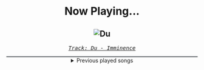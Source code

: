<div align="center"> 
<h1>Now Playing...</h1>

![Du](https://i.scdn.co/image/ab67616d00001e02c96ff20cdf093167c784c896)
--
_<samp><a href="https://open.spotify.com/track/1plhvUkmUytiGrsfnxBcYN">Track: Du - Imminence</a></samp>_

<div style="border: 1px #4B5054 solid"></div>
<details>
  <summary>
    Previous played songs
  </summary>
  <table>
    <thead>
      <tr>
        <th>
          Artist
        </th>
        <th>
          Song
        </th>
        <th>
          Link
        </th>
      </tr>
    </thead>
    <tbody>
      <tr><td>Imminence</td><td>Du</td><td><a href="https://open.spotify.com/track/1plhvUkmUytiGrsfnxBcYN">https://open.spotify.com/track/1plhvUkmUytiGrsfnxBcYN</a></td></tr><tr><td>Imminence</td><td>Broken, Lost</td><td><a href="https://open.spotify.com/track/1LSlJNWOQZydr6Cdx3UYvg">https://open.spotify.com/track/1LSlJNWOQZydr6Cdx3UYvg</a></td></tr><tr><td>Imminence</td><td>Salt Of The Earth</td><td><a href="https://open.spotify.com/track/3Gqq1h7wcfa4bM4C1VH4jn">https://open.spotify.com/track/3Gqq1h7wcfa4bM4C1VH4jn</a></td></tr><tr><td>Imminence</td><td>Every Breath</td><td><a href="https://open.spotify.com/track/206wjXsBvZH823yfNmIjf5">https://open.spotify.com/track/206wjXsBvZH823yfNmIjf5</a></td></tr><tr><td>Imminence</td><td>86</td><td><a href="https://open.spotify.com/track/0o17k9O8q4LPsH2mKPY8IN">https://open.spotify.com/track/0o17k9O8q4LPsH2mKPY8IN</a></td></tr><tr><td>Imminence</td><td>Proclaim</td><td><a href="https://open.spotify.com/track/7GBU0uK5qGWT9Y5TwLPeaW">https://open.spotify.com/track/7GBU0uK5qGWT9Y5TwLPeaW</a></td></tr><tr><td>Evanescence</td><td>Haunted</td><td><a href="https://open.spotify.com/track/6Z77oDcn6iI1MHFCBPjl24">https://open.spotify.com/track/6Z77oDcn6iI1MHFCBPjl24</a></td></tr><tr><td>Polyphia</td><td>Chimera (feat. Lil West)</td><td><a href="https://open.spotify.com/track/3VSmxfoGlLGSeyMDyJp6QN">https://open.spotify.com/track/3VSmxfoGlLGSeyMDyJp6QN</a></td></tr><tr><td>Asking Alexandria</td><td>Moving On</td><td><a href="https://open.spotify.com/track/44sLQYgTQgGD5vCaijG8s2">https://open.spotify.com/track/44sLQYgTQgGD5vCaijG8s2</a></td></tr><tr><td>Darth Marley</td><td>Ya Burn</td><td><a href="https://open.spotify.com/track/5l0Vrm6n6WqONyC5vXOALK">https://open.spotify.com/track/5l0Vrm6n6WqONyC5vXOALK</a></td></tr><tr><td>ENMY</td><td>Our Demise</td><td><a href="https://open.spotify.com/track/0zgRriKSxerBMB4IjyHQ6n">https://open.spotify.com/track/0zgRriKSxerBMB4IjyHQ6n</a></td></tr><tr><td>Evanescence</td><td>My Heart Is Broken</td><td><a href="https://open.spotify.com/track/1Ej0xptDBpBxUM1dIPcHlm">https://open.spotify.com/track/1Ej0xptDBpBxUM1dIPcHlm</a></td></tr><tr><td>Bad Wolves</td><td>Killing Me Slowly</td><td><a href="https://open.spotify.com/track/5RBWMYMSe6ihNb0hC8ro8v">https://open.spotify.com/track/5RBWMYMSe6ihNb0hC8ro8v</a></td></tr><tr><td>Five Finger Death Punch</td><td>Brighter Side of Grey</td><td><a href="https://open.spotify.com/track/4tW57waWtNZF2CnhQEjPBq">https://open.spotify.com/track/4tW57waWtNZF2CnhQEjPBq</a></td></tr><tr><td>izzy reign</td><td>Living Dead Girl</td><td><a href="https://open.spotify.com/track/5cghocHBZrMJi5Dvpl6SHX">https://open.spotify.com/track/5cghocHBZrMJi5Dvpl6SHX</a></td></tr><tr><td>Breaking Benjamin</td><td>I Will Not Bow</td><td><a href="https://open.spotify.com/track/2yXyz4NLTZx9CLdXfLTp5E">https://open.spotify.com/track/2yXyz4NLTZx9CLdXfLTp5E</a></td></tr><tr><td>Darth Marley</td><td>Godspeed</td><td><a href="https://open.spotify.com/track/57iwptSxSQljvmeLQrrwg0">https://open.spotify.com/track/57iwptSxSQljvmeLQrrwg0</a></td></tr><tr><td>Egypt Central</td><td>White Rabbit</td><td><a href="https://open.spotify.com/track/4QhSscYz3TPLEwD6lMezvG">https://open.spotify.com/track/4QhSscYz3TPLEwD6lMezvG</a></td></tr><tr><td>Butcher Babies</td><td>Sincerity</td><td><a href="https://open.spotify.com/track/32epANLwQ0112iterEB94m">https://open.spotify.com/track/32epANLwQ0112iterEB94m</a></td></tr><tr><td>Disturbed</td><td>The Night</td><td><a href="https://open.spotify.com/track/4pADXqX5x76fDS8RmyvgwO">https://open.spotify.com/track/4pADXqX5x76fDS8RmyvgwO</a></td></tr>
    </tbody>
  </table>
</details>

</div>
